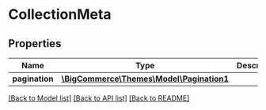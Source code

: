 # CollectionMeta

## Properties
Name | Type | Description | Notes
------------ | ------------- | ------------- | -------------
**pagination** | [**\BigCommerce\Themes\Model\Pagination1**](Pagination1.md) |  | [optional] 

[[Back to Model list]](../../README.md#documentation-for-models) [[Back to API list]](../../README.md#documentation-for-api-endpoints) [[Back to README]](../../README.md)

